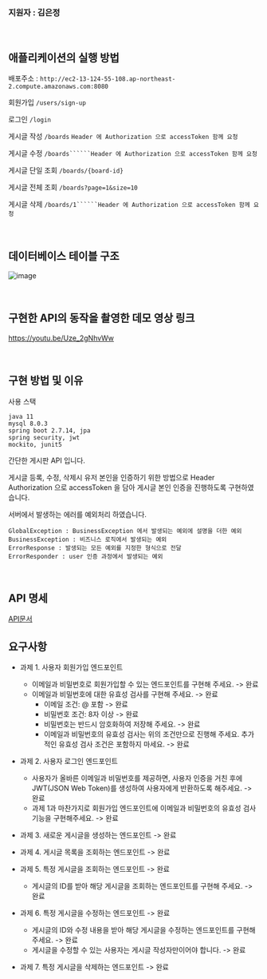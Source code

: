 
### 지원자 : 김은정

</br>

## 애플리케이션의 실행 방법

배포주소 : ```http://ec2-13-124-55-108.ap-northeast-2.compute.amazonaws.com:8080```

회원가입 ```/users/sign-up```

로그인 ```/login```

게시글 작성 ```/boards``` ```Header 에 Authorization 으로 accessToken 함께 요청```

게시글 수정 ```/boards``````Header 에 Authorization 으로 accessToken 함께 요청```

게시글 단일 조회 ```/boards/{board-id}```

게시글 전체 조회 ```/boards?page=1&size=10```

게시글 삭제 ```/boards/1``````Header 에 Authorization 으로 accessToken 함께 요청```


</br>

## 데이터베이스 테이블 구조

![image](https://github.com/196code-gray/wanted-pre-onboarding-backend/assets/88307264/67755312-e6eb-453d-8b4e-a5a7cc00ff8e)

</br>

## 구현한 API의 동작을 촬영한 데모 영상 링크

https://youtu.be/Uze_2gNhvWw

</br>

## 구현 방법 및 이유

사용 스택
```
java 11
mysql 8.0.3
spring boot 2.7.14, jpa
spring security, jwt
mockito, junit5
```
간단한 게시판 API 입니다.

게시글 등록, 수정, 삭제시 유저 본인을 인증하기 위한 방법으로 Header Authorization 으로 accessToken 을 담아 게시글 본인 인증을 진행하도록 구현하였습니다.

서버에서 발생하는 에러를 예외처리 하였습니다.
```
GlobalException : BusinessException 에서 발생되는 예외에 설명을 더한 예외
BusinessException : 비즈니스 로직에서 발생되는 예외
ErrorResponse : 발생되는 모든 예외를 지정한 형식으로 전달
ErrorResponder : user 인증 과정에서 발생되는 예외
```

</br>

## API 명세
[API문서](http://localhost:63342/wanted/src/main/resources/static/docs/index.html?_ijt=qa1rtq89l291bbrc1qn0c45ef0&_ij_reload=RELOAD_ON_SAVE#_%EA%B2%8C%EC%8B%9C%EA%B8%80_%EB%93%B1%EB%A1%9D)

## 요구사항

- 과제 1. 사용자 회원가입 엔드포인트
    - 이메일과 비밀번호로 회원가입할 수 있는 엔드포인트를 구현해 주세요. -> 완료
    - 이메일과 비밀번호에 대한 유효성 검사를 구현해 주세요. -> 완료
        - 이메일 조건: @ 포함 -> 완료
        - 비밀번호 조건: 8자 이상 -> 완료
        - 비밀번호는 반드시 암호화하여 저장해 주세요. -> 완료
        - 이메일과 비밀번호의 유효성 검사는 위의 조건만으로 진행해 주세요. 추가적인 유효성 검사 조건은 포함하지 마세요. -> 완료
     
- 과제 2. 사용자 로그인 엔드포인트 
    - 사용자가 올바른 이메일과 비밀번호를 제공하면, 사용자 인증을 거친 후에 JWT(JSON Web Token)를 생성하여 사용자에게 반환하도록 해주세요. -> 완료
    - 과제 1과 마찬가지로 회원가입 엔드포인트에 이메일과 비밀번호의 유효성 검사기능을 구현해주세요. -> 완료
      
- 과제 3. 새로운 게시글을 생성하는 엔드포인트 -> 완료

- 과제 4. 게시글 목록을 조회하는 엔드포인트 -> 완료

- 과제 5. 특정 게시글을 조회하는 엔드포인트 -> 완료
    - 게시글의 ID를 받아 해당 게시글을 조회하는 엔드포인트를 구현해 주세요. -> 완료
    
- 과제 6. 특정 게시글을 수정하는 엔드포인트 -> 완료
    - 게시글의 ID와 수정 내용을 받아 해당 게시글을 수정하는 엔드포인트를 구현해 주세요. -> 완료
    - 게시글을 수정할 수 있는 사용자는 게시글 작성자만이어야 합니다. -> 완료
    
- 과제 7. 특정 게시글을 삭제하는 엔드포인트 -> 완료

